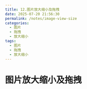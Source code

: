 ```yaml
---
title: 12.图片放大缩小及拖拽
date: 2025-07-20 21:56:30
permalink: /notes/image-view-size
categories:
  - 图片
  - 拖拽
  - 放大缩小
tags:
  - 图片
  - 拖拽
  - 放大缩小
---
```


# 图片放大缩小及拖拽



<demo react="react/Animate/ImageViewer/index.tsx"
:reactFiles="['react/Animate/ImageViewer/index.tsx','react/Animate/ImageViewer/index.scss']"
/>
